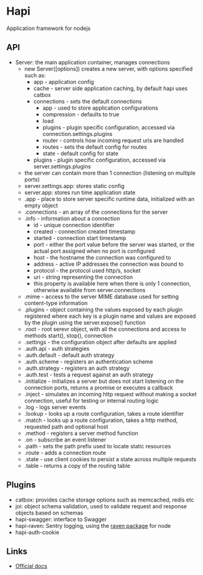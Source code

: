 # Hapi
Application framework for nodejs

## API
* Server: the main application container, manages connections
  - new Server([options]) creates a new server, with options specified such as:
    * app - application config
    * cache - server side application caching, by default hapi uses catbox
    * connections - sets the default connections
      - app - used to store application configurations
      - compression - defaults to true
      - load
      - plugins - plugin specific configuration, accessed via connection.settings.plugins
      - router - controls how incoming request uris are handled
      - routes - sets the default config for routes
      - state - default config for state
    * plugins - plugin specific configuration, accessed via server.settings.plugins
  - the server can contain more than 1 connection (listening on multiple ports)
  - server.settings.app: stores static config
  - server.app: stores run time application state
  - .app - place to store server specific runtime data, initialized with an empty object
  - .connections - an array of the connections for the server
  - .info - information about a connection
    * id - unique connection identifier
    * created - connection created timestamp
    * started - connection start timestamp
    * port - either the port value before the server was started, or the actual port assigned when no port is configured
    * host - the hostname the connection was configured to
    * address - active IP addresses the connection was bound to
    * protocol - the protocol used http/s, socket
    * uri - string representing the connection
    * this property is available here when there is only 1 connection, otherwise available from server.connections
  - .mime - access to the server MIME database used for setting content-type information
  - .plugins - object containing the values exposed by each plugin registered where each key is a plugin name and values are exposed by the plugin using the server.expose() function
  - .root - root serevr object, with all the connections and access to methods start(), stop(), connection
  - .settings - the configuration object after defaults are applied
  - .auth.api - auth strategies
  - .auth.default - default auth strategy
  - .auth.scheme - registers an authentication scheme
  - .auth.strategy - registers an auth strategy
  - .auth.test - tests a request against an auth strategy
  - .initialize - initializes a server but does not start listening on the connection ports, returns a promise or executes a callback
  - .inject - simulates an incoming http request without making a socket connection, useful for testing or internal routing logic
  - .log - logs server events
  - .lookup - looks up a route configuration, takes a route identifier
  - .match - looks up a route configuration, takes a http method, requested path and optional host
  - .method - registers a server method function
  - .on - subscribe an event listener
  - .path - sets the path prefix used to locate static resources
  - .route - adds a connection route
  - .state - use client cookies to persist a state across multiple requests
  - .table - returns a copy of the routing table



## Plugins
- catbox: provides cache storage options such as memcached, redis etc
- joi: object schema validation, used to validate request and response objects based on schemas
- hapi-swagger: interface to Swagger
- hapi-raven: Sentry logging, using the [raven package](https://www.npmjs.com/package/raven) for node
- hapi-auth-cookie

## Links
* [Official docs](https://hapijs.com/)
